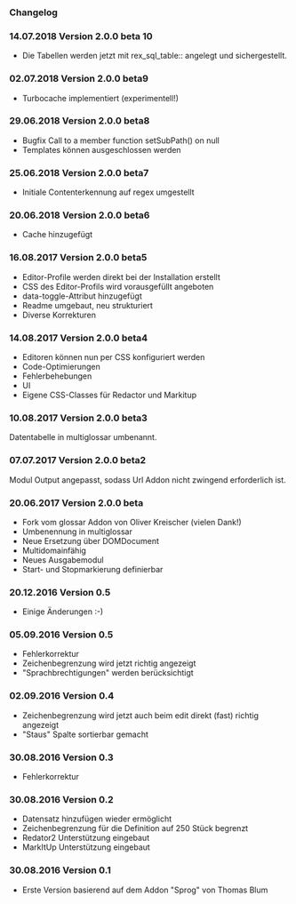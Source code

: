 
### Changelog ###

### 14.07.2018 Version 2.0.0 beta 10

- Die Tabellen werden jetzt mit rex_sql_table:: angelegt und sichergestellt.

### 02.07.2018 Version 2.0.0 beta9 ###

- Turbocache implementiert (experimentell!)

### 29.06.2018 Version 2.0.0 beta8 ###

- Bugfix Call to a member function setSubPath() on null
- Templates können ausgeschlossen werden

### 25.06.2018 Version 2.0.0 beta7 ###

- Initiale Contenterkennung auf regex umgestellt

### 20.06.2018 Version 2.0.0 beta6 ###

- Cache hinzugefügt

### 16.08.2017 Version 2.0.0 beta5 ###

- Editor-Profile werden direkt bei der Installation erstellt
- CSS des Editor-Profils wird vorausgefüllt angeboten
- data-toggle-Attribut hinzugefügt
- Readme umgebaut, neu strukturiert
- Diverse Korrekturen

### 14.08.2017 Version 2.0.0 beta4 ###

- Editoren können nun per CSS konfiguriert werden
- Code-Optimierungen
- Fehlerbehebungen
- UI
- Eigene CSS-Classes für Redactor und Markitup

### 10.08.2017 Version 2.0.0 beta3 ###

Datentabelle in multiglossar umbenannt.


### 07.07.2017 Version 2.0.0 beta2 ###

Modul Output angepasst, sodass Url Addon nicht zwingend erforderlich ist.

### 20.06.2017 Version 2.0.0 beta ###

- Fork vom glossar Addon von Oliver Kreischer (vielen Dank!)
- Umbenennung in multiglossar
- Neue Ersetzung über DOMDocument
- Multidomainfähig
- Neues Ausgabemodul
- Start- und Stopmarkierung definierbar

### 20.12.2016 Version 0.5 ###

- Einige Änderungen :-)

### 05.09.2016 Version 0.5 ###

- Fehlerkorrektur
- Zeichenbegrenzung wird jetzt richtig angezeigt
- "Sprachbrechtigungen" werden berücksichtigt

### 02.09.2016 Version 0.4 ###

- Zeichenbegrenzung wird jetzt auch beim edit direkt (fast) richtig angezeigt
- "Staus" Spalte sortierbar gemacht

### 30.08.2016 Version 0.3 ###

- Fehlerkorrektur

### 30.08.2016 Version 0.2 ###

- Datensatz hinzufügen wieder ermöglicht
- Zeichenbegrenzung für die Definition auf 250 Stück begrenzt
- Redator2 Unterstützung eingebaut
- MarkItUp Unterstützung eingebaut


### 30.08.2016 Version 0.1 ###

- Erste Version basierend auf dem Addon "Sprog" von Thomas Blum
